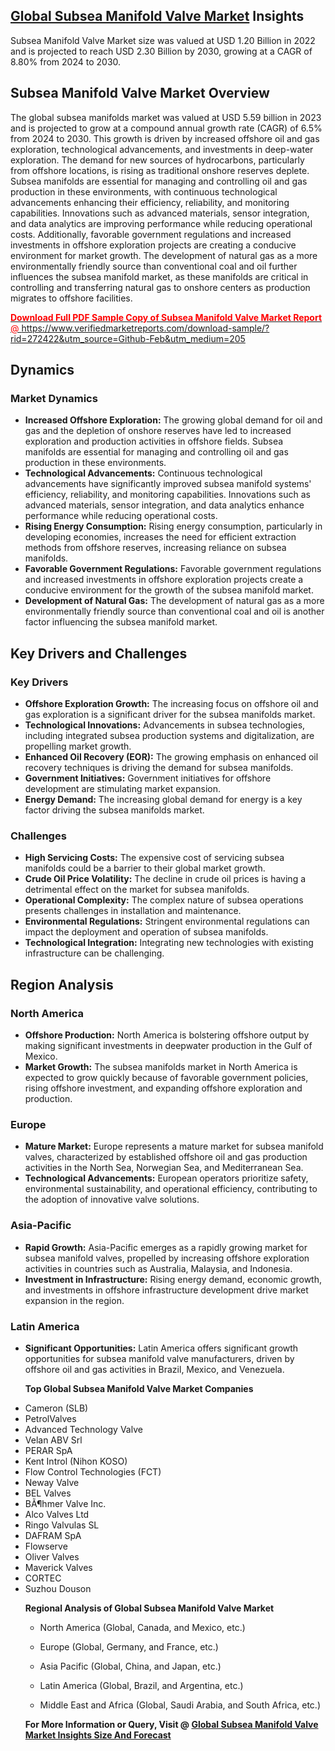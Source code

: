 <h2><a href="https://www.verifiedmarketreports.com/download-sample/?rid=272422&amp;utm_source=Github&amp;utm_medium=205" target="_blank">Global Subsea Manifold Valve Market</a> Insights</h2><p>Subsea Manifold Valve Market size was valued at USD 1.20 Billion in 2022 and is projected to reach USD 2.30 Billion by 2030, growing at a CAGR of 8.80% from 2024 to 2030.</p><p> <h2>Subsea Manifold Valve Market Overview</h2> <p>The global subsea manifolds market was valued at USD 5.59 billion in 2023 and is projected to grow at a compound annual growth rate (CAGR) of 6.5% from 2024 to 2030. This growth is driven by increased offshore oil and gas exploration, technological advancements, and investments in deep-water exploration. The demand for new sources of hydrocarbons, particularly from offshore locations, is rising as traditional onshore reserves deplete. Subsea manifolds are essential for managing and controlling oil and gas production in these environments, with continuous technological advancements enhancing their efficiency, reliability, and monitoring capabilities. Innovations such as advanced materials, sensor integration, and data analytics are improving performance while reducing operational costs. Additionally, favorable government regulations and increased investments in offshore exploration projects are creating a conducive environment for market growth. The development of natural gas as a more environmentally friendly source than conventional coal and oil further influences the subsea manifold market, as these manifolds are critical in controlling and transferring natural gas to onshore centers as production migrates to offshore facilities. </p> <p><a href="#"><p><span class=""><span style="color: #ff0000;"><strong>Download Full PDF Sample Copy of Subsea Manifold Valve Market Report</strong> @ </span><a href="https://www.verifiedmarketreports.com/download-sample/?rid=272422&amp;utm_source=Github-Feb&amp;utm_medium=205" target="_blank">https://www.verifiedmarketreports.com/download-sample/?rid=272422&amp;utm_source=Github-Feb&amp;utm_medium=205</a></span></p></a></p> <h2>Dynamics</h2> <h3>Market Dynamics</h3> <ul> <li><strong>Increased Offshore Exploration:</strong> The growing global demand for oil and gas and the depletion of onshore reserves have led to increased exploration and production activities in offshore fields. Subsea manifolds are essential for managing and controlling oil and gas production in these environments. </li> <li><strong>Technological Advancements:</strong> Continuous technological advancements have significantly improved subsea manifold systems' efficiency, reliability, and monitoring capabilities. Innovations such as advanced materials, sensor integration, and data analytics enhance performance while reducing operational costs. </li> <li><strong>Rising Energy Consumption:</strong> Rising energy consumption, particularly in developing economies, increases the need for efficient extraction methods from offshore reserves, increasing reliance on subsea manifolds. </li> <li><strong>Favorable Government Regulations:</strong> Favorable government regulations and increased investments in offshore exploration projects create a conducive environment for the growth of the subsea manifold market. </li> <li><strong>Development of Natural Gas:</strong> The development of natural gas as a more environmentally friendly source than conventional coal and oil is another factor influencing the subsea manifold market. </li> </ul> <h2>Key Drivers and Challenges</h2> <h3>Key Drivers</h3> <ul> <li><strong>Offshore Exploration Growth:</strong> The increasing focus on offshore oil and gas exploration is a significant driver for the subsea manifolds market. </li> <li><strong>Technological Innovations:</strong> Advancements in subsea technologies, including integrated subsea production systems and digitalization, are propelling market growth. </li> <li><strong>Enhanced Oil Recovery (EOR):</strong> The growing emphasis on enhanced oil recovery techniques is driving the demand for subsea manifolds. </li> <li><strong>Government Initiatives:</strong> Government initiatives for offshore development are stimulating market expansion. </li> <li><strong>Energy Demand:</strong> The increasing global demand for energy is a key factor driving the subsea manifolds market. </li> </ul> <h3>Challenges</h3> <ul> <li><strong>High Servicing Costs:</strong> The expensive cost of servicing subsea manifolds could be a barrier to their global market growth. </li> <li><strong>Crude Oil Price Volatility:</strong> The decline in crude oil prices is having a detrimental effect on the market for subsea manifolds. </li> <li><strong>Operational Complexity:</strong> The complex nature of subsea operations presents challenges in installation and maintenance. </li> <li><strong>Environmental Regulations:</strong> Stringent environmental regulations can impact the deployment and operation of subsea manifolds. </li> <li><strong>Technological Integration:</strong> Integrating new technologies with existing infrastructure can be challenging. </li> </ul> <h2>Region Analysis</h2> <h3>North America</h3> <ul> <li><strong>Offshore Production:</strong> North America is bolstering offshore output by making significant investments in deepwater production in the Gulf of Mexico. </li> <li><strong>Market Growth:</strong> The subsea manifolds market in North America is expected to grow quickly because of favorable government policies, rising offshore investment, and expanding offshore exploration and production. </li> </ul> <h3>Europe</h3> <ul> <li><strong>Mature Market:</strong> Europe represents a mature market for subsea manifold valves, characterized by established offshore oil and gas production activities in the North Sea, Norwegian Sea, and Mediterranean Sea. </li> <li><strong>Technological Advancements:</strong> European operators prioritize safety, environmental sustainability, and operational efficiency, contributing to the adoption of innovative valve solutions. </li> </ul> <h3>Asia-Pacific</h3> <ul> <li><strong>Rapid Growth:</strong> Asia-Pacific emerges as a rapidly growing market for subsea manifold valves, propelled by increasing offshore exploration activities in countries such as Australia, Malaysia, and Indonesia. </li> <li><strong>Investment in Infrastructure:</strong> Rising energy demand, economic growth, and investments in offshore infrastructure development drive market expansion in the region. </li> </ul> <h3>Latin America</h3> <ul> <li><strong>Significant Opportunities:</strong> Latin America offers significant growth opportunities for subsea manifold valve manufacturers, driven by offshore oil and gas activities in Brazil, Mexico, and Venezuela.</p><p><strong>Top Global Subsea Manifold Valve Market Companies</strong></p><div data-test-id=""><p><li>Cameron (SLB)</li><li> PetrolValves</li><li> Advanced Technology Valve</li><li> Velan ABV Srl</li><li> PERAR SpA</li><li> Kent Introl (Nihon KOSO)</li><li> Flow Control Technologies (FCT)</li><li> Neway Valve</li><li> BEL Valves</li><li> BÃ¶hmer Valve Inc.</li><li> Alco Valves Ltd</li><li> Ringo Valvulas SL</li><li> DAFRAM SpA</li><li> Flowserve</li><li> Oliver Valves</li><li> Maverick Valves</li><li> CORTEC</li><li> Suzhou Douson</li></p><div><strong>Regional Analysis of&nbsp;Global Subsea Manifold Valve Market</strong></div><ul><li dir="ltr"><p dir="ltr">North America&nbsp;(Global, Canada, and Mexico, etc.)</p></li><li dir="ltr"><p dir="ltr">Europe (Global, Germany, and France, etc.)</p></li><li dir="ltr"><p dir="ltr">Asia Pacific&nbsp;(Global, China, and Japan, etc.)</p></li><li dir="ltr"><p dir="ltr">Latin America&nbsp;(Global, Brazil, and Argentina, etc.)</p></li><li dir="ltr">Middle East and Africa&nbsp;(Global, Saudi Arabia, and South Africa, etc.)</li></ul><p><strong>For More Information or Query, Visit @&nbsp;</strong><strong><a href="https://www.verifiedmarketreports.com/product/subsea-manifold-valve-market/?utm_source=Github&amp;utm_medium=205" target="_blank">Global Subsea Manifold Valve Market Insights Size And Forecast</a></strong></p></div>
